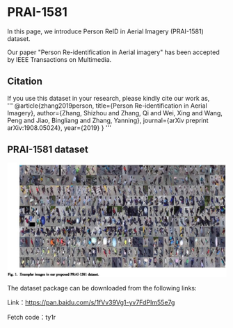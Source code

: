 # PRAI-1581
In this page, we introduce Person ReID in Aerial Imagery (PRAI-1581) dataset.

Our paper "Person Re-identification in Aerial imagery" has been accepted by IEEE Transactions on Multimedia.
## Citation
If you use this dataset in your research, please kindly cite our work as,    
  '''
  @article{zhang2019person,
    title={Person Re-identification in Aerial Imagery},
    author={Zhang, Shizhou and Zhang, Qi and Wei, Xing and Wang, Peng and Jiao, Bingliang and Zhang, Yanning},
    journal={arXiv preprint arXiv:1908.05024},
    year={2019}
  }
  '''
## PRAI-1581 dataset
![](sample.jpg)

The dataset package can be downloaded from the following links:

Link：https://pan.baidu.com/s/1fVv39Vg1-yv7FdPIm55e7g 

Fetch code：ty1r
